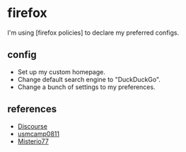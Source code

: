 # firefox
I'm using [firefox policies] to declare my preferred configs.

## config
 - Set up my custom homepage.
 - Change default search engine to "DuckDuckGo".
 - Change a bunch of settings to my preferences.

## references
 - [Discourse](https://discourse.nixos.org/t/declare-firefox-extensions-and-settings/36265)
 - [usmcamp0811](https://gitlab.com/usmcamp0811/dotfiles/-/blob/fb584a888680ff909319efdcbf33d863d0c00eaa/modules/home/apps/firefox/default.nix)
 - [Misterio77](https://github.com/Misterio77/nix-config/blob/80cc4a51101244605d24a78dccc00e2dbc2e4482/home/gabriel/features/desktop/common/firefox.nix)
